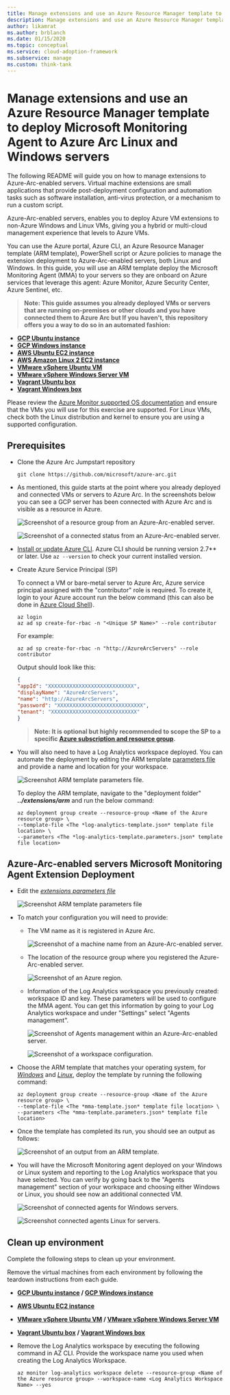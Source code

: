 ```yaml
---
title: Manage extensions and use an Azure Resource Manager template to deploy Microsoft Monitoring Agent to Azure Arc Linux and Windows servers
description: Manage extensions and use an Azure Resource Manager template to deploy Microsoft Monitoring Agent to Azure Arc Linux and Windows servers.
author: likamrat
ms.author: brblanch
ms.date: 01/15/2020
ms.topic: conceptual
ms.service: cloud-adoption-framework
ms.subservice: manage
ms.custom: think-tank
---
```


# Manage extensions and use an Azure Resource Manager template to deploy Microsoft Monitoring Agent to Azure Arc Linux and Windows servers

The following README will guide you on how to manage extensions to Azure-Arc-enabled servers. Virtual machine extensions are small applications that provide post-deployment configuration and automation tasks such as software installation, anti-virus protection, or a mechanism to run a custom script.

Azure-Arc-enabled servers, enables you to deploy Azure VM extensions to non-Azure Windows and Linux VMs, giving you a hybrid or multi-cloud management experience that levels to Azure VMs.

You can use the Azure portal, Azure CLI, an Azure Resource Manager template (ARM template), PowerShell script or Azure policies to manage the extension deployment to Azure-Arc-enabled servers, both Linux and Windows. In this guide, you will use an ARM template deploy the Microsoft Monitoring Agent (MMA) to your servers so they are onboard on Azure services that leverage this agent: Azure Monitor, Azure Security Center, Azure Sentinel, etc.

> **Note: This guide assumes you already deployed VMs or servers that are running on-premises or other clouds and you have connected them to Azure Arc but If you haven't, this repository offers you a way to do so in an automated fashion:**

* **[GCP Ubuntu instance](./gcp-terraform-ubuntu/)**
* **[GCP Windows instance](./gcp-terraform-windows/)**
* **[AWS Ubuntu EC2 instance](./aws-terraform-ubuntu/)**
* **[AWS Amazon Linux 2 EC2 instance](./aws-terraform-al2/)**
* **[VMware vSphere Ubuntu VM](./vmware-terraform-ubuntu/)**
* **[VMware vSphere Windows Server VM](./vmware-terraform-winsrv/)**
* **[Vagrant Ubuntu box](./local-vagrant-ubuntu/)**
* **[Vagrant Windows box](./local-vagrant-windows/)**

Please review the [Azure Monitor supported OS documentation](https://docs.microsoft.com/azure/azure-monitor/insights/vminsights-enable-overview#supported-operating-systems) and ensure that the VMs you will use for this exercise are supported. For Linux VMs, check both the Linux distribution and kernel to ensure you are using a supported configuration.

## Prerequisites

* Clone the Azure Arc Jumpstart repository

    ```console
    git clone https://github.com/microsoft/azure-arc.git
    ```

* As mentioned, this guide starts at the point where you already deployed and connected VMs or servers to Azure Arc. In the screenshots below you can see a GCP server has been connected with Azure Arc and is visible as a resource in Azure.

    ![Screenshot of a resource group from an Azure-Arc-enabled server.](./img/arc-arc-vm-extension-mma/mma-resource-group.png)

    ![Screenshot of a connected status from an Azure-Arc-enabled server.](./img/arc-arc-vm-extension-mma/mma-connected-status.png)

* [Install or update Azure CLI](https://docs.microsoft.com/cli/azure/install-azure-cli?view=azure-cli-latest). Azure CLI should be running version 2.7** or later. Use ```az --version``` to check your current installed version.

* Create Azure Service Principal (SP)

    To connect a VM or bare-metal server to Azure Arc, Azure service principal assigned with the "contributor" role is required. To create it, login to your Azure account run the below command (this can also be done in [Azure Cloud Shell](https://shell.azure.com/)).

    ```console
    az login
    az ad sp create-for-rbac -n "<Unique SP Name>" --role contributor
    ```

    For example:

    ```console
    az ad sp create-for-rbac -n "http://AzureArcServers" --role contributor
    ```

    Output should look like this:

    ```json
    {
    "appId": "XXXXXXXXXXXXXXXXXXXXXXXXXXXX",
    "displayName": "AzureArcServers",
    "name": "http://AzureArcServers",
    "password": "XXXXXXXXXXXXXXXXXXXXXXXXXXXX",
    "tenant": "XXXXXXXXXXXXXXXXXXXXXXXXXXXX"
    }
    ```

    > **Note: It is optional but highly recommended to scope the SP to a specific [Azure subscription and resource group](https://docs.microsoft.com/cli/azure/ad/sp?view=azure-cli-latest).**

* You will also need to have a Log Analytics workspace deployed. You can automate the deployment by editing the ARM template [parameters file](https://github.com/microsoft/azure-arc/blob/main/azure-arc-servers-jumpstart/extensions/arm/log-analytics-template.parameters.json) and provide a name and location for your workspace.

    ![Screenshot ARM template parameters file.](./img/arc-vm-extension-mma/parameters-file-1.png)

  To deploy the ARM template, navigate to the "deployment folder" ***../extensions/arm*** and run the below command:

  ```console
  az deployment group create --resource-group <Name of the Azure resource group> \
  --template-file <The *log-analytics-template.json* template file location> \
  --parameters <The *log-analytics-template.parameters.json* template file location>
  ```

## Azure-Arc-enabled servers Microsoft Monitoring Agent Extension Deployment

* Edit the [*extensions parameters file*](https://github.com/microsoft/azure-arc/blob/main/azure-arc-servers-jumpstart/extensions/arm/mma-template.parameters.json)

    ![Screenshot ARM template parameters file](./img/arc-vm-extension-mma/parameters-file-2.png)

* To match your configuration you will need to provide:

  * The VM name as it is registered in Azure Arc.

    ![Screenshot of a machine name from an Azure-Arc-enabled server.](./img/arc-vm-extension-mma/mma-machine-name.png)

  * The location of the resource group where you registered the Azure-Arc-enabled server.

    ![Screenshot of an Azure region.](./img/arc-vm-extension-mma/mma-azure-region.png)

  * Information of the Log Analytics workspace you previously created: workspace ID and key. These parameters will be used to configure the MMA agent. You can get this information by going to your Log Analytics workspace and under "Settings" select "Agents management".

    ![Screenshot of Agents management within an Azure-Arc-enabled server.](./img/arc-vm-extension-mma/agents-management.png)

    ![Screenshot of a workspace configuration.](./img/arc-vm-extension-mma/mma-workspace-config.png)

* Choose the ARM template that matches your operating system, for [*Windows*](https://github.com/microsoft/azure-arc/blob/main/azure-arc-servers-jumpstart/extensions/arm/mma-template-windows.json) and [*Linux*](https://github.com/microsoft/azure-arc/blob/main/azure-arc-servers-jumpstart/extensions/arm/mma-template-linux.json), deploy the template by running the following command:

    ```console
    az deployment group create --resource-group <Name of the Azure resource group> \
    --template-file <The *mma-template.json* template file location> \
    --parameters <The *mma-template.parameters.json* template file location>
    ```

* Once the template has completed its run, you should see an output as follows:

    ![Screenshot of an output from an ARM template.](./img/arc-vm-extension-mma/mma-output.png)

* You will have the Microsoft Monitoring agent deployed on your Windows or Linux system and reporting to the Log Analytics workspace that you have selected. You can verify by going back to the "Agents management" section of your workspace and choosing either Windows or Linux, you should see now an additional connected VM.

    ![Screenshot of connected agents for Windows servers.](./img/arc-vm-extension-mma/windows-agents.png)

    ![Screenshot connected agents Linux for servers.](./img/arc-vm-extension-mma/linux-agents.png)

## Clean up environment

Complete the following steps to clean up your environment.

Remove the virtual machines from each environment by following the teardown instructions from each guide.

* **[GCP Ubuntu instance](./gcp-terraform-ubuntu/) / [GCP Windows instance](./gcp-terraform-windows/)**
* **[AWS Ubuntu EC2 instance](./aws-terraform-ubuntu/)**
* **[VMware vSphere Ubuntu VM](./vmware-terraform-ubuntu/) / [VMware vSphere Windows Server VM](./vmware-terraform-winsrv/)**
* **[Vagrant Ubuntu box](./local-vagrant-ubuntu/) / [Vagrant Windows box](./local-vagrant-windows/)**

* Remove the Log Analytics workspace by executing the following command in AZ CLI. Provide the workspace name you used when creating the Log Analytics Workspace.

    ```console
    az monitor log-analytics workspace delete --resource-group <Name of the Azure resource group> --workspace-name <Log Analytics Workspace Name> --yes
    ```
